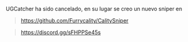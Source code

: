 UGCatcher ha sido cancelado, en su lugar se creo un nuevo sniper en 
> https://github.com/Furrycality/CalitySniper

> https://discord.gg/sFHPPSe45s
